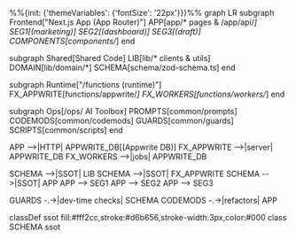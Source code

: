 %%{init: {'themeVariables': {'fontSize': '22px'}}}%%
graph LR
  subgraph Frontend["Next.js App (App Router)"]
    APP[app/* pages & /app/api/*]
    SEG1[(marketing)]
    SEG2[(dashboard)]
    SEG3[(draft)]
    COMPONENTS[components/*]
  end

  subgraph Shared[Shared Code]
    LIB[lib/* clients & utils]
    DOMAIN[lib/domain/*]
    SCHEMA[schema/zod-schema.ts]
  end

  subgraph Runtime["/functions (runtime)"]
    FX_APPWRITE[functions/appwrite/*]
    FX_WORKERS[functions/workers/*]
  end

  subgraph Ops[/ops/ AI Toolbox]
    PROMPTS[common/prompts]
    CODEMODS[common/codemods]
    GUARDS[common/guards]
    SCRIPTS[common/scripts]
  end

  APP -->|HTTP| APPWRITE_DB[(Appwrite DB)]
  FX_APPWRITE -->|server| APPWRITE_DB
  FX_WORKERS -->|jobs| APPWRITE_DB

  SCHEMA -->|SSOT| LIB
  SCHEMA -->|SSOT| FX_APPWRITE
  SCHEMA -->|SSOT| APP
  APP --> SEG1
  APP --> SEG2
  APP --> SEG3

  GUARDS -.->|dev-time checks| SCHEMA
  CODEMODS -.->|refactors| APP

  classDef ssot fill:#fff2cc,stroke:#d6b656,stroke-width:3px,color:#000
  class SCHEMA ssot
